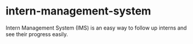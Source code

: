 # intern-management-system
Intern Management System (IMS) is an easy way to follow up interns and see their progress easily.
